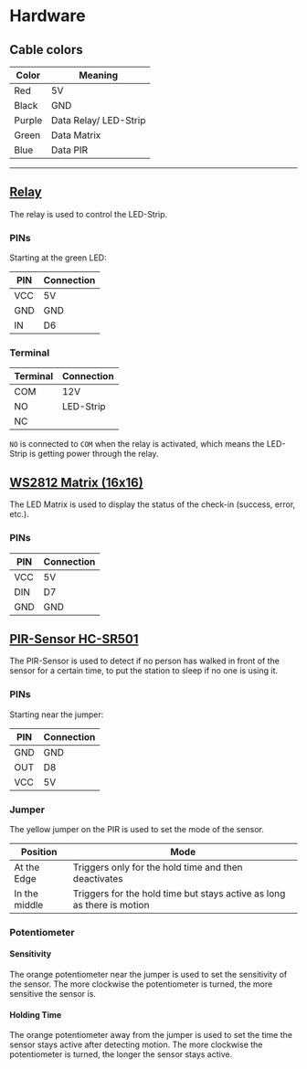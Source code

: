 # Hardware

## Cable colors

| Color  | Meaning               |
| ------ | --------------------- |
| Red    | 5V                    |
| Black  | GND                   |
| Purple | Data Relay/ LED-Strip |
| Green  | Data Matrix           |
| Blue   | Data PIR              |

---

## [Relay](https://funduinoshop.com/bauelemente/taster-und-schalter/relais/relaiskarte-1-kanal-5v/230v-fuer-arduino)

The relay is used to control the LED-Strip.

### PINs

Starting at the green LED:

| PIN | Connection |
| --- | ---------- |
| VCC | 5V         |
| GND | GND        |
| IN  | D6         |

### Terminal

| Terminal | Connection |
| -------- | ---------- |
| COM      | 12V        |
| NO       | LED-Strip  |
| NC       |            |

`NO` is connected to `COM` when the relay is activated, which means the LED-Strip is getting power through the relay.

## [WS2812 Matrix (16x16)](https://funduinoshop.com/bauelemente/aktive-bauelemente/leds-und-leuchten/ws2812-matrix/flexible-matte/16x16-mit-256-pixeln-vergleichbar-mit-neopixel)

The LED Matrix is used to display the status of the check-in (success, error, etc.).

### PINs

| PIN | Connection |
| --- | ---------- |
| VCC | 5V         |
| DIN | D7         |
| GND | GND        |

## [PIR-Sensor HC-SR501](https://funduinoshop.com/elektronische-module/sensoren/bewegung-distanz/bewegungsmelder-pir-sensor-hc-sr501)

The PIR-Sensor is used to detect if no person has walked in front of the sensor for a certain time, to put the station to sleep if no one is using it.

### PINs

Starting near the jumper:

| PIN | Connection |
| --- | ---------- |
| GND | GND        |
| OUT | D8         |
| VCC | 5V         |

### Jumper

The yellow jumper on the PIR is used to set the mode of the sensor.

| Position      | Mode                                                                   |
| ------------- | ---------------------------------------------------------------------- |
| At the Edge   | Triggers only for the hold time and then deactivates                   |
| In the middle | Triggers for the hold time but stays active as long as there is motion |

### Potentiometer

#### Sensitivity

The orange potentiometer near the jumper is used to set the sensitivity of the sensor. The more clockwise the potentiometer is turned, the more sensitive the sensor is.

#### Holding Time

The orange potentiometer away from the jumper is used to set the time the sensor stays active after detecting motion. The more clockwise the potentiometer is turned, the longer the sensor stays active.
